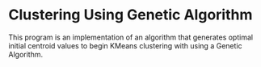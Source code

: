 # Clustering Using Genetic Algorithm

This program is an implementation of an algorithm that generates optimal initial centroid values to begin KMeans clustering with using a Genetic Algorithm.
